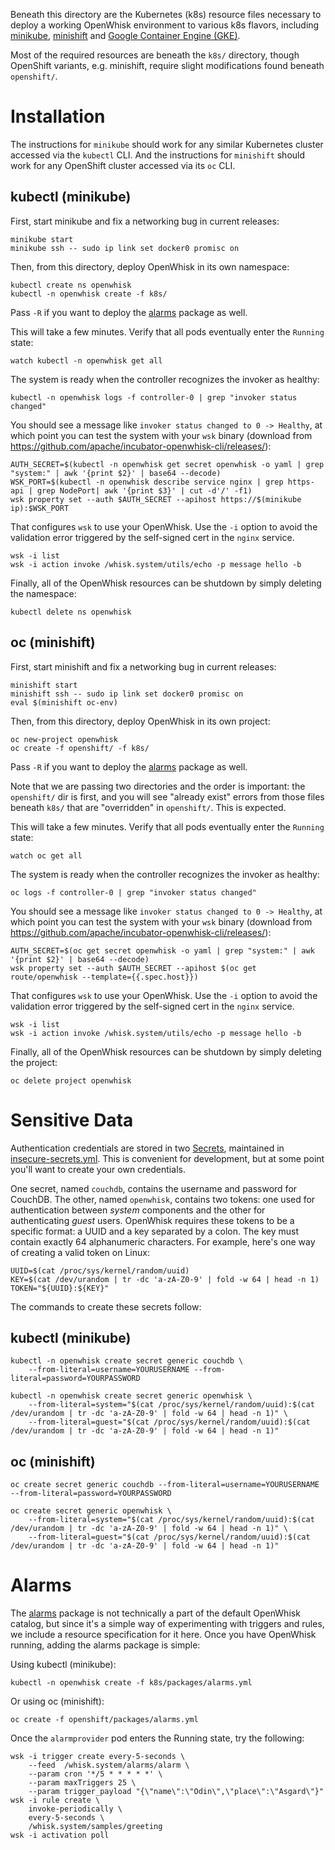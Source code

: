 Beneath this directory are the Kubernetes (k8s) resource files
necessary to deploy a working OpenWhisk environment to various k8s
flavors, including
[minikube](https://github.com/kubernetes/minikube/),
[minishift](https://github.com/minishift/minishift/) and
[Google Container Engine (GKE)](https://cloud.google.com/container-engine/).

Most of the required resources are beneath the `k8s/` directory,
though OpenShift variants, e.g. minishift, require slight
modifications found beneath `openshift/`.

# Installation

The instructions for `minikube` should work for any similar Kubernetes
cluster accessed via the `kubectl` CLI. And the instructions for
`minishift` should work for any OpenShift cluster accessed via its
`oc` CLI.

## kubectl (minikube)

First, start minikube and fix a networking bug in current releases:

```
minikube start
minikube ssh -- sudo ip link set docker0 promisc on
```

Then, from this directory, deploy OpenWhisk in its own namespace:

```
kubectl create ns openwhisk
kubectl -n openwhisk create -f k8s/
```

Pass `-R` if you want to deploy the [alarms](#alarms) package as well.

This will take a few minutes. Verify that all pods eventually enter
the `Running` state:

```
watch kubectl -n openwhisk get all
```

The system is ready when the controller recognizes the invoker as
healthy:

```
kubectl -n openwhisk logs -f controller-0 | grep "invoker status changed"
```

You should see a message like `invoker status changed to 0 ->
Healthy`, at which point you can test the system with your `wsk`
binary (download from
https://github.com/apache/incubator-openwhisk-cli/releases/):

```
AUTH_SECRET=$(kubectl -n openwhisk get secret openwhisk -o yaml | grep "system:" | awk '{print $2}' | base64 --decode)
WSK_PORT=$(kubectl -n openwhisk describe service nginx | grep https-api | grep NodePort| awk '{print $3}' | cut -d'/' -f1)
wsk property set --auth $AUTH_SECRET --apihost https://$(minikube ip):$WSK_PORT
```

That configures `wsk` to use your OpenWhisk. Use the `-i` option to
avoid the validation error triggered by the self-signed cert in the
`nginx` service.

```
wsk -i list
wsk -i action invoke /whisk.system/utils/echo -p message hello -b
```

Finally, all of the OpenWhisk resources can be shutdown by simply
deleting the namespace:

```
kubectl delete ns openwhisk
```

## oc (minishift)

First, start minishift and fix a networking bug in current releases:

```
minishift start
minishift ssh -- sudo ip link set docker0 promisc on
eval $(minishift oc-env)
```

Then, from this directory, deploy OpenWhisk in its own project:

```
oc new-project openwhisk
oc create -f openshift/ -f k8s/
```

Pass `-R` if you want to deploy the [alarms](#alarms) package as well.

Note that we are passing two directories and the order is important:
the `openshift/` dir is first, and you will see "already exist" errors
from those files beneath `k8s/` that are "overridden" in `openshift/`.
This is expected.

This will take a few minutes. Verify that all pods eventually enter
the `Running` state:

```
watch oc get all
```

The system is ready when the controller recognizes the invoker as
healthy:

```
oc logs -f controller-0 | grep "invoker status changed"
```

You should see a message like `invoker status changed to 0 ->
Healthy`, at which point you can test the system with your `wsk`
binary (download from
https://github.com/apache/incubator-openwhisk-cli/releases/):

```
AUTH_SECRET=$(oc get secret openwhisk -o yaml | grep "system:" | awk '{print $2}' | base64 --decode)
wsk property set --auth $AUTH_SECRET --apihost $(oc get route/openwhisk --template={{.spec.host}})
```

That configures `wsk` to use your OpenWhisk. Use the `-i` option to
avoid the validation error triggered by the self-signed cert in the
`nginx` service.

```
wsk -i list
wsk -i action invoke /whisk.system/utils/echo -p message hello -b
```

Finally, all of the OpenWhisk resources can be shutdown by simply
deleting the project:

```
oc delete project openwhisk
```

# Sensitive Data

Authentication credentials are stored in two
[Secrets](https://kubernetes.io/docs/concepts/configuration/secret/),
maintained in [insecure-secrets.yml](k8s/insecure-secrets.yml). This
is convenient for development, but at some point you'll want to create
your own credentials.

One secret, named `couchdb`, contains the username and password for
CouchDB. The other, named `openwhisk`, contains two tokens: one used
for authentication between *system* components and the other for
authenticating *guest* users. OpenWhisk requires these tokens to be a
specific format: a UUID and a key separated by a colon. The key must
contain exactly 64 alphanumeric characters. For example, here's one
way of creating a valid token on Linux:

```
UUID=$(cat /proc/sys/kernel/random/uuid)
KEY=$(cat /dev/urandom | tr -dc 'a-zA-Z0-9' | fold -w 64 | head -n 1)
TOKEN="${UUID}:${KEY}"
```

The commands to create these secrets follow:

## kubectl (minikube)

```
kubectl -n openwhisk create secret generic couchdb \
    --from-literal=username=YOURUSERNAME --from-literal=password=YOURPASSWORD
```

```
kubectl -n openwhisk create secret generic openwhisk \
    --from-literal=system="$(cat /proc/sys/kernel/random/uuid):$(cat /dev/urandom | tr -dc 'a-zA-Z0-9' | fold -w 64 | head -n 1)" \
    --from-literal=guest="$(cat /proc/sys/kernel/random/uuid):$(cat /dev/urandom | tr -dc 'a-zA-Z0-9' | fold -w 64 | head -n 1)"
```

## oc (minishift)

```
oc create secret generic couchdb --from-literal=username=YOURUSERNAME --from-literal=password=YOURPASSWORD
```

```
oc create secret generic openwhisk \
    --from-literal=system="$(cat /proc/sys/kernel/random/uuid):$(cat /dev/urandom | tr -dc 'a-zA-Z0-9' | fold -w 64 | head -n 1)" \
    --from-literal=guest="$(cat /proc/sys/kernel/random/uuid):$(cat /dev/urandom | tr -dc 'a-zA-Z0-9' | fold -w 64 | head -n 1)"
```

# Alarms

The
[alarms](https://github.com/apache/incubator-openwhisk-package-alarms)
package is not technically a part of the default OpenWhisk catalog,
but since it's a simple way of experimenting with triggers and rules,
we include a resource specification for it here. Once you have
OpenWhisk running, adding the alarms package is simple:

Using kubectl (minikube):

```
kubectl -n openwhisk create -f k8s/packages/alarms.yml
```

Or using oc (minishift):

```
oc create -f openshift/packages/alarms.yml
```

Once the `alarmprovider` pod enters the Running state, try the
following:

```
wsk -i trigger create every-5-seconds \
    --feed  /whisk.system/alarms/alarm \
    --param cron '*/5 * * * * *' \
    --param maxTriggers 25 \
    --param trigger_payload "{\"name\":\"Odin\",\"place\":\"Asgard\"}"
wsk -i rule create \
    invoke-periodically \
    every-5-seconds \
    /whisk.system/samples/greeting
wsk -i activation poll
```
